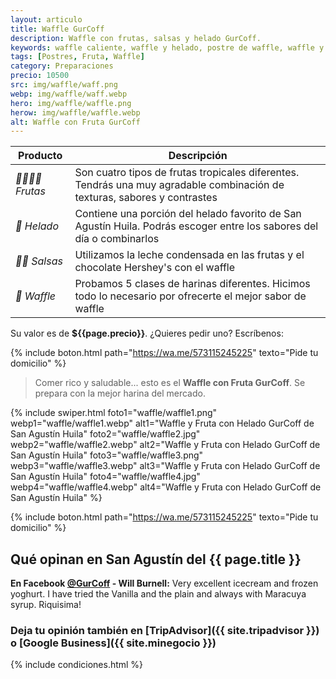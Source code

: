 ```yaml
---
layout: articulo
title: Waffle GurCoff
description: Waffle con frutas, salsas y helado GurCoff.
keywords: waffle caliente, waffle y helado, postre de waffle, waffle y fruta
tags: [Postres, Fruta, Waffle]
category: Preparaciones
precio: 10500
src: img/waffle/waff.png
webp: img/waffle/waff.webp
hero: img/waffle/waffle.png
herow: img/waffle/waffle.webp
alt: Waffle con Fruta GurCoff
---
```

| Producto | Descripción |
| ----------- | ------ |
| *🍌🥝🍓🥭 Frutas* | Son cuatro tipos de frutas tropicales diferentes. Tendrás una muy agradable combinación de texturas, sabores y contrastes |
| *🍦 Helado* | Contiene una porción del helado favorito de San Agustín Huila. Podrás escoger entre los sabores del día o combinarlos |
| *🍶🍫 Salsas* | Utilizamos la leche condensada en las frutas y el chocolate Hershey's con el waffle |
| *🥞 Waffle* | Probamos 5 clases de harinas diferentes. Hicimos todo lo necesario por ofrecerte el mejor sabor de waffle |

Su valor es de **${{page.precio}}**. ¿Quieres pedir uno? Escríbenos:

{% include boton.html path="https://wa.me/573115245225" texto="Pide tu domicilio" %}

>Comer rico y saludable... esto es el **Waffle con Fruta GurCoff**. Se prepara con la mejor harina del mercado.

<!-- Swiper -->
{% include swiper.html foto1="waffle/waffle1.png" webp1="waffle/waffle1.webp" alt1="Waffle y Fruta con Helado GurCoff de San Agustín Huila" foto2="waffle/waffle2.jpg" webp2="waffle/waffle2.webp" alt2="Waffle y Fruta con Helado GurCoff de San Agustín Huila" foto3="waffle/waffle3.png" webp3="waffle/waffle3.webp" alt3="Waffle y Fruta con Helado GurCoff de San Agustín Huila" foto4="waffle/waffle4.jpg" webp4="waffle/waffle4.webp" alt4="Waffle y Fruta con Helado GurCoff de San Agustín Huila" %}

{% include boton.html path="https://wa.me/573115245225" texto="Pide tu domicilio" %}

## Qué opinan en San Agustín del {{ page.title }}

**En Facebook [@GurCoff]({{site.facebook}}) - Will Burnell:** Very excellent icecream and frozen yoghurt. I have tried the Vanilla and the plain and always with Maracuya syrup. Riquisima!

### Deja tu opinión también en [TripAdvisor]({{ site.tripadvisor }}) o [Google Business]({{ site.minegocio }})

{% include condiciones.html %}
